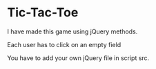 # Tic-Tac-Toe

I have made this game using jQuery methods.

Each user has to click on an empty field

You have to add your own jQuery file in script src. 